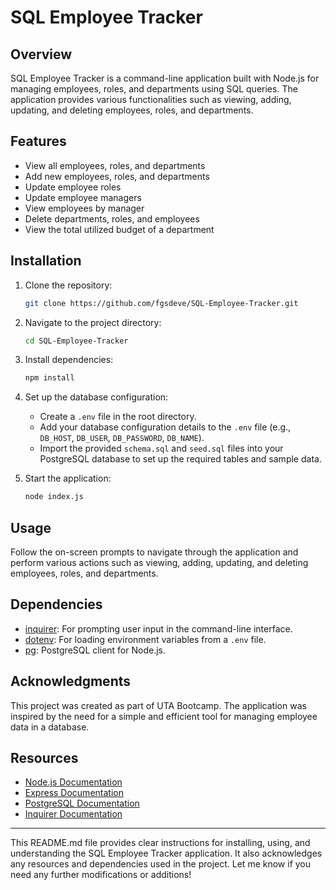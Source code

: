 # SQL Employee Tracker

## Overview

SQL Employee Tracker is a command-line application built with Node.js for managing employees, roles, and departments using SQL queries. The application provides various functionalities such as viewing, adding, updating, and deleting employees, roles, and departments.

## Features

- View all employees, roles, and departments
- Add new employees, roles, and departments
- Update employee roles
- Update employee managers
- View employees by manager
- Delete departments, roles, and employees
- View the total utilized budget of a department

## Installation

1. Clone the repository:
   ```bash
   git clone https://github.com/fgsdeve/SQL-Employee-Tracker.git
   ```
2. Navigate to the project directory:
   ```bash
   cd SQL-Employee-Tracker
   ```
3. Install dependencies:
   ```bash
   npm install
   ```
4. Set up the database configuration:
   - Create a `.env` file in the root directory.
   - Add your database configuration details to the `.env` file (e.g., `DB_HOST`, `DB_USER`, `DB_PASSWORD`, `DB_NAME`).
   - Import the provided `schema.sql` and `seed.sql` files into your PostgreSQL database to set up the required tables and sample data.

5. Start the application:
   ```bash
   node index.js
   ```

## Usage

Follow the on-screen prompts to navigate through the application and perform various actions such as viewing, adding, updating, and deleting employees, roles, and departments.

## Dependencies

- [inquirer](https://www.npmjs.com/package/inquirer): For prompting user input in the command-line interface.
- [dotenv](https://www.npmjs.com/package/dotenv): For loading environment variables from a `.env` file.
- [pg](https://www.npmjs.com/package/pg): PostgreSQL client for Node.js.

## Acknowledgments

This project was created as part of UTA Bootcamp.
The application was inspired by the need for a simple and efficient tool for managing employee data in a database.

## Resources

- [Node.js Documentation](https://nodejs.org/en/docs/)
- [Express Documentation](https://expressjs.com/en/api.html)
- [PostgreSQL Documentation](https://www.postgresql.org/docs/)
- [Inquirer Documentation](https://www.npmjs.com/package/inquirer)

---

This README.md file provides clear instructions for installing, using, and understanding the SQL Employee Tracker application. It also acknowledges any resources and dependencies used in the project. Let me know if you need any further modifications or additions!
